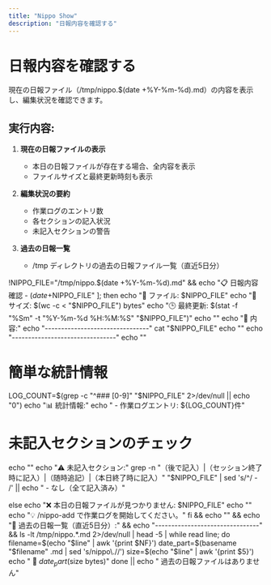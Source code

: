 ```yaml
---
title: "Nippo Show"
description: "日報内容を確認する"
---
```


# 日報内容を確認する

現在の日報ファイル（/tmp/nippo.$(date +%Y-%m-%d).md）の内容を表示し、編集状況を確認できます。

## 実行内容:

1. **現在の日報ファイルの表示**
   - 本日の日報ファイルが存在する場合、全内容を表示
   - ファイルサイズと最終更新時刻も表示

2. **編集状況の要約**
   - 作業ログのエントリ数
   - 各セクションの記入状況
   - 未記入セクションの警告

3. **過去の日報一覧**
   - /tmp ディレクトリの過去の日報ファイル一覧（直近5日分）

!NIPPO_FILE="/tmp/nippo.$(date +%Y-%m-%d).md" && echo "📋 日報内容確認 - $(date +%Y年%m月%d日)" && echo "================================" && if [ -f "$NIPPO_FILE" ]; then
  echo "📂 ファイル: $NIPPO_FILE"
  echo "📏 サイズ: $(wc -c < "$NIPPO_FILE") bytes"
  echo "🕒 最終更新: $(stat -f "%Sm" -t "%Y-%m-%d %H:%M:%S" "$NIPPO_FILE")"
  echo ""
  echo "📝 内容:"
  echo "--------------------------------"
  cat "$NIPPO_FILE"
  echo ""
  echo "--------------------------------"
  echo ""

  # 簡単な統計情報
  LOG_COUNT=$(grep -c "^### [0-9]" "$NIPPO_FILE" 2>/dev/null || echo "0")
  echo "📊 統計情報:"
  echo "  - 作業ログエントリ: ${LOG_COUNT}件"

  # 未記入セクションのチェック
  echo ""
  echo "⚠️  未記入セクション:"
  grep -n "（後で記入）\|（セッション終了時に記入）\|（随時追記）\|（本日終了時に記入）" "$NIPPO_FILE" | sed 's/^/  - /' || echo "  - なし（全て記入済み）"

else
  echo "❌ 本日の日報ファイルが見つかりません: $NIPPO_FILE"
  echo ""
  echo "💡 /nippo-add で作業ログを開始してください。"
fi && echo "" && echo "📅 過去の日報一覧（直近5日分）:" && echo "--------------------------------" && ls -lt /tmp/nippo.*.md 2>/dev/null | head -5 | while read line; do
  filename=$(echo "$line" | awk '{print $NF}')
  date_part=$(basename "$filename" .md | sed 's/nippo\.//')
  size=$(echo "$line" | awk '{print $5}')
  echo "  📄 $date_part ($size bytes)"
done || echo "  過去の日報ファイルはありません"